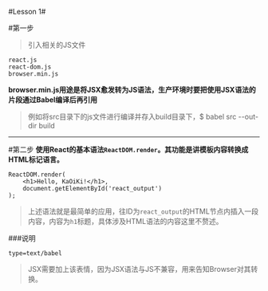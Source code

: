 #Lesson 1#

#第一步
>引入相关的JS文件

```
react.js
react-dom.js  
browser.min.js
```

**browser.min.js用途是将JSX愈发转为JS语法，生产环境时要把使用JSX语法的片段通过Babel编译后再引用**

>例如将src目录下的js文件进行编译并存入build目录下，$ babel src --out-dir build

***

#第二步
**使用React的基本语法`ReactDOM.render`。其功能是讲模板内容转换成HTML标记语言。**

```
ReactDOM.render(
	<h1>Hello, KaOiKi!</h1>,
	document.getElementById('react_output')
);

```
>上述语法就是最简单的应用，往ID为`react_output`的HTML节点内插入一段内容，内容为`h1`标题，具体涉及HTML语法的内容这里不赘述。

###说明

`
type=text/babel
`

>JSX需要加上该表情，因为JSX语法与JS不兼容，用来告知Browser对其转换。


